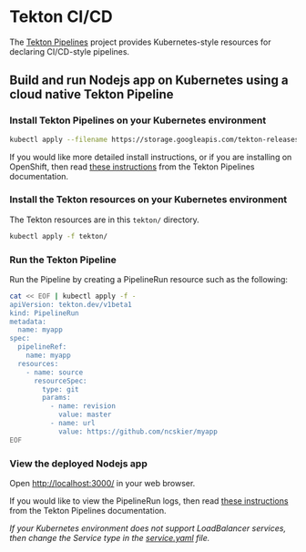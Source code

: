 # Tekton CI/CD

The [Tekton Pipelines](https://github.com/tektoncd/pipeline) project provides
Kubernetes-style resources for declaring CI/CD-style pipelines.

## Build and run Nodejs app on Kubernetes using a cloud native Tekton Pipeline

### Install Tekton Pipelines on your Kubernetes environment

```bash
kubectl apply --filename https://storage.googleapis.com/tekton-releases/pipeline/latest/release.yaml
```

If you would like more detailed install instructions, or if you are installing
on OpenShift, then read [these instructions](https://github.com/tektoncd/pipeline/blob/master/docs/install.md#installing-tekton-pipelines) from the Tekton Pipelines documentation.

### Install the Tekton resources on your Kubernetes environment

The Tekton resources are in this `tekton/` directory.

```bash
kubectl apply -f tekton/
```

### Run the Tekton Pipeline

Run the Pipeline by creating a PipelineRun resource such as the following:

```bash
cat << EOF | kubectl apply -f -
apiVersion: tekton.dev/v1beta1
kind: PipelineRun
metadata:
  name: myapp
spec:
  pipelineRef:
    name: myapp
  resources:
    - name: source
      resourceSpec:
        type: git
        params:
          - name: revision
            value: master
          - name: url
            value: https://github.com/ncskier/myapp
EOF
```

### View the deployed Nodejs app

Open [http://localhost:3000/](http://localhost:3000/) in your web browser.

If you would like to view the PipelineRun logs, then read [these instructions](https://github.com/tektoncd/pipeline/blob/master/docs/logs.md) from the Tekton Pipelines
documentation.

*If your Kubernetes environment does not support LoadBalancer services, then
change the Service type in the [service.yaml](https://github.com/ncskier/myapp/blob/master/config/service.yaml#L9) file.*
